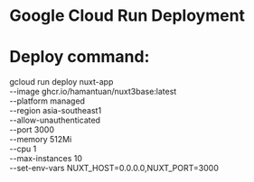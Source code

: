 # Google Cloud Run Deployment
# Deploy command:
gcloud run deploy nuxt-app \
  --image ghcr.io/hamantuan/nuxt3base:latest \
  --platform managed \
  --region asia-southeast1 \
  --allow-unauthenticated \
  --port 3000 \
  --memory 512Mi \
  --cpu 1 \
  --max-instances 10 \
  --set-env-vars NUXT_HOST=0.0.0.0,NUXT_PORT=3000
